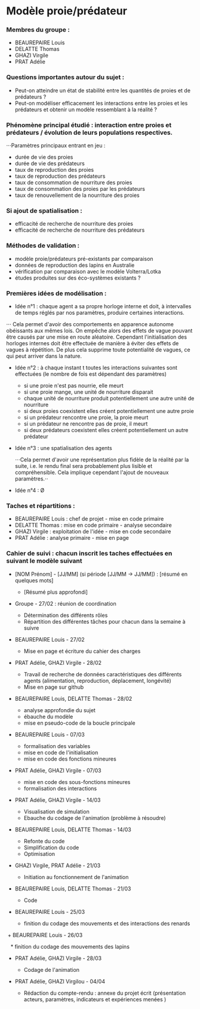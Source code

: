# Modèle proie/prédateur


### Membres du groupe :

 + BEAUREPAIRE Louis
 + DELATTE Thomas
 + GHAZI Virgile
 + PRAT Adélie
 
 
### Questions importantes autour du sujet :

 + Peut-on atteindre un état de stabilité entre les quantités de proies et de prédateurs ?
 + Peut-on modéliser efficacement les interactions entre les proies et les prédateurs et obtenir un modèle ressemblant à la réalité ?
  
  
### Phénomène principal étudié : interaction entre proies et prédateurs / évolution de leurs populations respectives.

⋅⋅⋅Paramètres principaux entrant en jeu :

 + durée de vie des proies
 + durée de vie des prédateurs
 + taux de reproduction des proies
 + taux de reproduction des prédateurs
 + taux de consommation de nourriture des proies
 + taux de consommation des proies par les prédateurs
 + taux de renouvellement de la nourriture des proies

### Si ajout de spatialisation :
 + efficacité de recherche de nourriture des proies
 + efficacité de recherche de nourriture des prédateurs
 
 
### Méthodes de validation :

 + modèle proie/prédateurs pré-existants par comparaison
 + données de reproduction des lapins en Australie
 + vérification par comparaison avec le modèle Volterra/Lotka
 + études produites sur des éco-systèmes existants ?
 
 
### Premières idées de modélisation :
 + Idée n°1 : chaque agent a sa propre horloge interne et doit, à intervalles de temps réglés par nos paramètres, produire certaines interactions.
 
⋅⋅⋅ Cela permet d'avoir des comportements en apparence autonome obéissants aux mêmes lois. On empêche alors des effets de vague pouvant être causés par une mise en route aléatoire. Cependant l'initialisation des horloges internes doit être effectuée de manière à éviter des effets de vagues à répétition. De plus cela supprime toute potentialité de vagues, ce qui peut arriver dans la nature.

 + Idée n°2 : à chaque instant t toutes les interactions suivantes sont effectuées (le nombre de fois est dépendant des paramètres)
 
      * si une proie n'est pas nourrie, elle meurt
      * si une proie mange, une unité de nourriture disparait
      * chaque unité de nourriture produit potentiellement une autre unité de nourriture
      * si deux proies coexistent elles créent potentiellement une autre proie
      * si un prédateur rencontre une proie, la proie meurt
      * si un prédateur ne rencontre pas de proie, il meurt
      * si deux prédateurs coexistent elles créent potentiellement un autre prédateur

 + Idée n°3 : une spatialisation des agents
      
    ⋅⋅⋅Cela permet d'avoir une représentation plus fidèle de la réalité par la suite, i.e. le rendu final sera probablement plus lisible et compréhensible. Cela implique cependant l'ajout de nouveaux paramètres.⋅⋅
 
 + Idée n°4 : Ø
 
 
### Taches et répartitions :

 + BEAUREPAIRE Louis : chef de projet - mise en code primaire
 + DELATTE Thomas : mise en code primaire - analyse secondaire
 + GHAZI Virgile : exploitation de l'idée - mise en code secondaire
 + PRAT Adélie : analyse primaire - mise en page
 


### Cahier de suivi : chacun inscrit les taches effectuées en suivant le modèle suivant

 + [NOM Prénom] - [JJ/MM] (si période [JJ/MM -> JJ/MM]) : [résumé en quelques mots]
 
   * [Résumé plus approfondi]
        
 + Groupe - 27/02 : réunion de coordination
 
   * Détermination des différents rôles
   * Répartition des différentes tâches pour chacun dans la semaine à suivre
        
 + BEAUREPAIRE Louis - 27/02
 
    * Mise en page et écriture du cahier des charges
 
 + PRAT Adélie, GHAZI Virgile - 28/02
 
    * Travail de recherche de données caractéristiques des différents agents (alimentation, reproduction, déplacement, longévité)
    * Mise en page sur github
    
 + BEAUREPAIRE Louis, DELATTE Thomas - 28/02
    
    * analyse approfondie du sujet
    * ébauche du modèle
    * mise en pseudo-code de la boucle principale
 
 + BEAUREPAIRE Louis - 07/03
    
    * formalisation des variables
    * mise en code de l'initialisation
    * mise en code des fonctions mineures
    
 + PRAT Adélie, GHAZI Virgile - 07/03
 
    * mise en code des sous-fonctions mineures
    * formalisation des interactions
    
 + PRAT Adélie, GHAZI Virgile - 14/03
    
    * Visualisation de simulation 
    * Ebauche du codage de l'animation (problème à résoudre) 
    
 + BEAUREPAIRE Louis, DELATTE Thomas - 14/03
    
    * Refonte du code
    * Simplification du code
    * Optimisation
  
  + GHAZI Virgile, PRAT Adélie - 21/03
  
    * Initiation au fonctionnement de l'animation
    
  + BEAUREPAIRE Louis, DELATTE Thomas - 21/03
  
    * Code
    
  + BEAUREPAIRE Louis - 25/03
    
    * finition du codage des mouvements et des interactions des renards
    
  + BEAUREPAIRE Louis - 26/03
  
    * finition du codage des mouvements des lapins
    
  + PRAT Adélie, GHAZI Virgile - 28/03 
  
    * Codage de l'animation 

  + PRAT Adélie, GHAZI Virgilou - 04/04
  
     * Rédaction du compte-rendu : annexe du projet écrit (présentation acteurs, paramètres, indicateurs et expériences menées )
     
